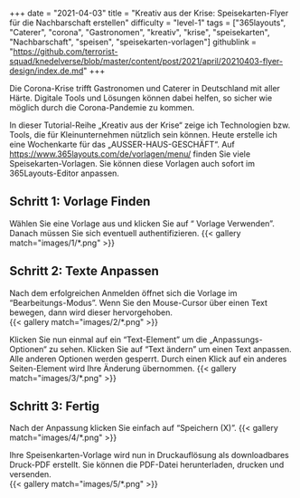 +++
date = "2021-04-03"
title = "Kreativ aus der Krise: Speisekarten-Flyer für die Nachbarschaft erstellen"
difficulty = "level-1"
tags = ["365layouts", "Caterer", "corona", "Gastronomen", "kreativ", "krise", "speisekarten", "Nachbarschaft", "speisen", "speisekarten-vorlagen"]
githublink = "https://github.com/terrorist-squad/knedelverse/blob/master/content/post/2021/april/20210403-flyer-design/index.de.md"
+++

Die Corona-Krise trifft Gastronomen und Caterer in Deutschland mit aller Härte. Digitale Tools und Lösungen können dabei helfen, so sicher wie möglich durch die Corona-Pandemie zu kommen.

In dieser Tutorial-Reihe „Kreativ aus der Krise“ zeige ich Technologien bzw. Tools, die für Kleinunternehmen nützlich sein können. Heute erstelle ich eine Wochenkarte für das „AUSSER-HAUS-GESCHÄFT“. Auf https://www.365layouts.com/de/vorlagen/menu/ finden Sie viele Speisekarten-Vorlagen. Sie können diese Vorlagen auch sofort im 365Layouts-Editor anpassen.

## Schritt 1: Vorlage Finden
Wählen Sie eine Vorlage aus und klicken Sie auf “ Vorlage Verwenden”. Danach müssen Sie sich eventuell authentifizieren.
{{< gallery match="images/1/*.png" >}}

## Schritt 2: Texte Anpassen
Nach dem erfolgreichen Anmelden öffnet sich die Vorlage im “Bearbeitungs-Modus”.  Wenn Sie den Mouse-Cursor über einen Text bewegen, dann wird dieser hervorgehoben.  
{{< gallery match="images/2/*.png" >}}

Klicken Sie nun einmal auf ein “Text-Element” um die „Anpassungs-Optionen“ zu sehen. Klicken Sie auf “Text ändern” um einen Text anpassen. Alle anderen Optionen werden gesperrt. Durch einen Klick auf ein anderes Seiten-Element wird Ihre Änderung übernommen. 
{{< gallery match="images/3/*.png" >}}

## Schritt 3: Fertig
Nach der Anpassung klicken Sie einfach auf “Speichern (X)”. 
{{< gallery match="images/4/*.png" >}}

Ihre Speisenkarten-Vorlage wird nun in Druckauflösung als downloadbares Druck-PDF erstellt.  Sie können die PDF-Datei herunterladen, drucken und versenden.   
{{< gallery match="images/5/*.png" >}}
